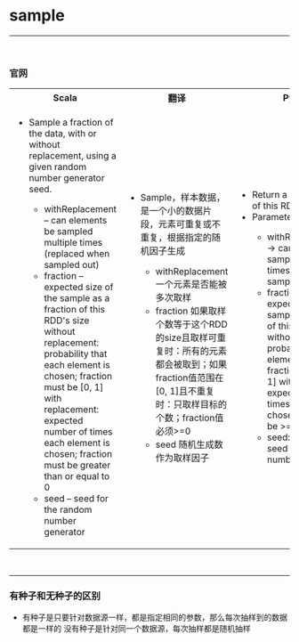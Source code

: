 # sample

---

<br>

### 官网
<table>
    <tr>
        <th>Scala</th>
        <th>翻译</th>
        <th>Python</th>
        <th>翻译</th>
    </tr>
    <tr>
        <td>
            <ul>
                <li>Sample a fraction of the data, with or without replacement, using a given random number generator seed.</li>
                <ul>
                    <li>withReplacement – can elements be sampled multiple times (replaced when sampled out)</li>
                    <li>fraction – expected size of the sample as a fraction of this RDD's size without replacement: probability that each element is chosen; fraction must be [0, 1] with replacement: expected number of times each element is chosen; fraction must be greater than or equal to 0</li>
                    <li>seed – seed for the random number generator</li>
                </ul>
            </ul>
        </td>
        <td>
            <ul>
                <li>Sample，样本数据，是一个小的数据片段，元素可重复或不重复，根据指定的随机因子生成</li>
                <ul>
                    <li>withReplacement 一个元素是否能被多次取样</li>
                    <li>fraction 如果取样个数等于这个RDD的size且取样可重复时：所有的元素都会被取到；如果fraction值范围在[0, 1]且不重复时：只取样目标的个数；fraction值必须>=0</li>
                    <li>seed 随机生成数作为取样因子</li>
                </ul>
            </ul>
        </td>
        <td>
            <ul>
                <li>Return a sampled subset of this RDD.</li>
                <li>Parameters:</li>
                <ul>
                    <li>withReplacement:bool -> can elements be sampled multiple times (replaced when sampled out)</li>
                    <li>fraction:float -> expected size of the sample as a fraction of this RDD’s size without replacement: probability that each element is chosen; fraction must be [0, 1] with replacement: expected number of times each element is chosen; fraction must be >= 0</li>
                    <li>seed:int, optional -> seed for the random number generator</li>
                </ul>
            </ul>
        </td>
        <td>
            <ul>
                <li>返回该RDD的抽样子集</li>
                <li>参数:</li>
                <ul>
                    <li>withReplacement:bool -> 元素可以被多次采样吗(被采样时替换)</li>
                    <li>fraction:float -> 作为该RDD大小的一部分的样本的预期大小，而不需要替换:每个元素被选择的概率;分数必须为[0,1]，带替换:每个元素被选择的预期次数;分数必须>= 0</li>
                    <li>seed:int, optional -> 随机数生成器的种子</li>
                </ul>
            </ul>
        </td>
    </tr>
</table>

<br>

---
 
### 有种子和无种子的区别
- 有种子是只要针对数据源一样，都是指定相同的参数，那么每次抽样到的数据都是一样的 没有种子是针对同一个数据源，每次抽样都是随机抽样


